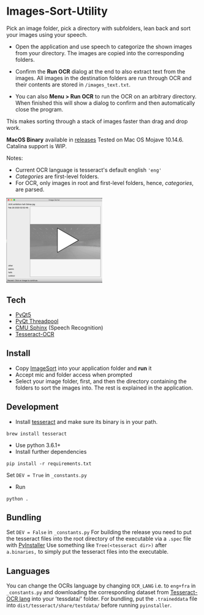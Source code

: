 # Images-Sort-Utility

Pick an image folder, pick a directory with subfolders, lean back and sort your images using your speech.


* Open the application and use speech to categorize the shown images from your directory. The images are copied into the corresponding folders.

* Confirm the **Run OCR** dialog at the end to also extract text from the images. All images in the destination folders are run through OCR and their contents are stored in `/images_text.txt`.

* You can also **Menu > Run OCR** to run the OCR on an arbitrary directory. When finished this will show a dialog to confirm and then automatically close the program.

This makes sorting through a stack of images faster than drag and drop work.

**MacOS Binary** available in [releases](https://github.com/xanpj/Image-Sort-Utility/releases)
Tested on Mac OS Mojave 10.14.6. Catalina support is WIP.

Notes: 
* Current OCR language is tesseract's default english `'eng'`
* _Categories_ are first-level folders.
* For OCR, only images in root and first-level folders, hence, _categories_, are parsed.



<img src="https://github.com/xanpj/Image-Sort-Utility/blob/master/docu/DocuImg.png" alt="Cover Image"
	title="Cover Image" width="250" />

## Tech

* [PyQt5](https://pypi.org/project/PyQt5/)
* [PyQt Threadpool](https://doc.qt.io/archives/qt-4.8/qthreadpool.html)
* [CMU Sphinx](https://pypi.org/project/SpeechRecognition/) (Speech Recognition)
* [Tesseract-OCR](https://github.com/tesseract-ocr/tesseract)

## Install

* Copy [ImageSort](https://github.com/xanpj/ImageSortWithSpeech/releases) into your application folder and **run** it
* Accept mic and folder access when prompted
* Select your image folder, first, and then the directory containing the folders to sort the images into. The rest is explained in the application.

## Development
* Install [tesseract](https://github.com/tesseract-ocr/tesseract) and make sure its binary is in your path. 
```
brew install tesseract
```
* Use python 3.6.1+
* Install further dependencies

```
pip install -r requirements.txt
```
Set `DEV = True` in `_constants.py`
* Run

```
python .
```
## Bundling
Set `DEV = False` in `_constants.py`
For building the release you need to put the tesseract files into the root directory of the executable via a `.spec` file with [PyInstaller](https://pyinstaller.readthedocs.io/en/stable/spec-files.html)
Use something like `Tree(<tesseract dir>)` after ` a.binaries,` to simply put the tesseract files into the executable.


## Languages
You can change the OCRs language by changing `OCR_LANG` i.e. to `eng+fra` in `_constants.py` and downloading the corresponding dataset from [Tesseract-OCR lang](https://github.com/tesseract-ocr/tessdata) into your 'tessdata/' folder.
For bundling, put the `.traineddata` file into
 `dist/tesseract/share/testdata/` before running `pyinstaller`.
